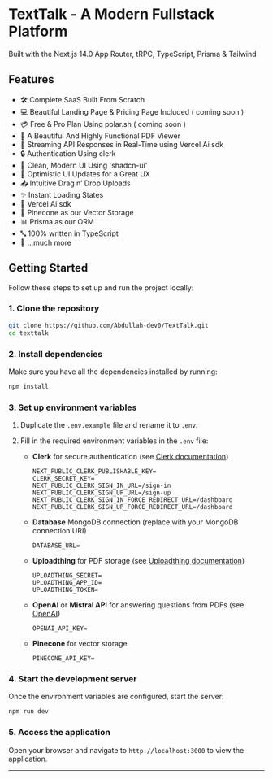 # TextTalk - A Modern Fullstack Platform

Built with the Next.js 14.0 App Router, tRPC, TypeScript, Prisma & Tailwind



## Features

- 🛠️ Complete SaaS Built From Scratch
- 💻 Beautiful Landing Page & Pricing Page Included ( coming soon ) 
- 💳 Free & Pro Plan Using polar.sh ( coming soon )
- 📄 A Beautiful And Highly Functional PDF Viewer
- 🔄 Streaming API Responses in Real-Time using Vercel Ai sdk
- 🔒 Authentication Using clerk
- 🎨 Clean, Modern UI Using 'shadcn-ui'
- 🚀 Optimistic UI Updates for a Great UX
- 📤 Intuitive Drag n’ Drop Uploads
- ✨ Instant Loading States
- 🧠 Vercel Ai sdk
- 🌲 Pinecone as our Vector Storage
- 📊 Prisma as our ORM
- 🔤 100% written in TypeScript
- 🎁 ...much more


## Getting Started

Follow these steps to set up and run the project locally:

### 1. Clone the repository

```bash
git clone https://github.com/Abdullah-dev0/TextTalk.git
cd texttalk
```

### 2. Install dependencies

Make sure you have all the dependencies installed by running:

```bash
npm install
```

### 3. Set up environment variables

1. Duplicate the `.env.example` file and rename it to `.env`.

2. Fill in the required environment variables in the `.env` file:

   - **Clerk** for secure authentication (see [Clerk documentation](https://clerk.dev))
     ```plaintext
     NEXT_PUBLIC_CLERK_PUBLISHABLE_KEY=
     CLERK_SECRET_KEY=
     NEXT_PUBLIC_CLERK_SIGN_IN_URL=/sign-in
     NEXT_PUBLIC_CLERK_SIGN_UP_URL=/sign-up
     NEXT_PUBLIC_CLERK_SIGN_IN_FORCE_REDIRECT_URL=/dashboard
     NEXT_PUBLIC_CLERK_SIGN_UP_FORCE_REDIRECT_URL=/dashboard
     ```

   - **Database** MongoDB connection (replace <your-mongodb-uri> with your MongoDB connection URI)
     ```plaintext
     DATABASE_URL=
     ```

   - **Uploadthing** for PDF storage (see [Uploadthing documentation](https://uploadthing.com/dashboard))
     ```plaintext
     UPLOADTHING_SECRET=
     UPLOADTHING_APP_ID=
     UPLOADTHING_TOKEN=
     ```

   - **OpenAI** or **Mistral API** for answering questions from PDFs (see [OpenAI](https://platform.openai.com/))
     ```plaintext
     OPENAI_API_KEY=
     ```

   - **Pinecone** for vector storage
     ```plaintext
     PINECONE_API_KEY=
     ```

### 4. Start the development server

Once the environment variables are configured, start the server:

```bash
npm run dev
```

### 5. Access the application

Open your browser and navigate to `http://localhost:3000` to view the application.

---



